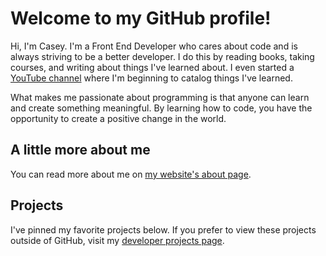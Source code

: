 # Welcome to my GitHub profile!

Hi, I'm Casey. I'm a Front End Developer who cares about code and is always striving to be a better developer. I do this by reading books, taking courses, and writing about things I've learned about. I even started a [YouTube channel](https://www.youtube.com/channel/UCLy7uZaVQ7nl5kBpixhH5wA) where I'm beginning to catalog things I've learned.

What makes me passionate about programming is that anyone can learn and create something meaningful. By learning how to code, you have the opportunity to create a positive change in the world.

## A little more about me

You can read more about me on [my website's about page](https://www.caseyocampo.com/about/).

## Projects

I've pinned my favorite projects below. If you prefer to view these projects outside of GitHub, visit my [developer projects page](https://www.caseyocampo.com/projects).
